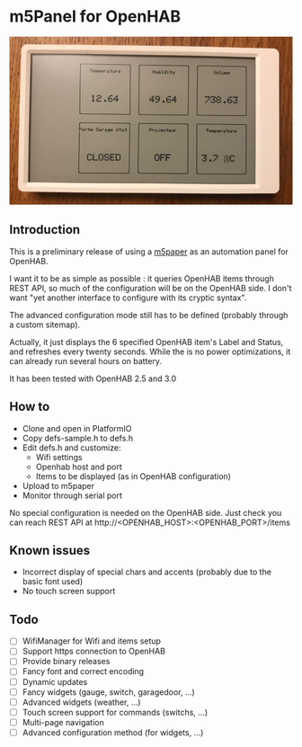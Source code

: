# m5Panel for OpenHAB
![m5paper](doc/m5panel.jpg)

## Introduction

This is a preliminary release of using a [m5paper](https://m5stack.com/products/m5paper-esp32-development-kit-960x540-4-7-eink-display-235-ppi) as an automation panel for OpenHAB.

I want it to be as simple as possible : it queries OpenHAB items through REST API, so much of the configuration will be on the OpenHAB side. I don't want "yet another interface to configure with its cryptic syntax".

The advanced configuration mode still has to be defined (probably through a custom sitemap).
  
Actually, it just displays the 6 specified OpenHAB item's Label and Status, and refreshes every twenty seconds. 
While the is no power optimizations, it can already run several hours on battery.

It has been tested with OpenHAB 2.5 and 3.0

## How to
 - Clone and open in PlatformIO
 - Copy defs-sample.h to defs.h
 - Edit defs.h and customize:
    - Wifi settings
    - Openhab host and port
    - Items to be displayed (as in OpenHAB configuration)
- Upload to m5paper
- Monitor through serial port

No special configuration is needed on the OpenHAB side. Just check you can reach REST API at http://<OPENHAB_HOST>:<OPENHAB_PORT>/items

## Known issues
 - Incorrect display of special chars and accents (probably due to the basic font used)
 - No touch screen support

## Todo
- [ ] WifiManager for Wifi and items setup
- [ ] Support https connection to OpenHAB
- [ ] Provide binary releases
- [ ] Fancy font and correct encoding
- [ ] Dynamic updates
- [ ] Fancy widgets (gauge, switch, garagedoor, ...)
- [ ] Advanced widgets (weather, ...)
- [ ] Touch screen support for commands (switchs, ...)
- [ ] Multi-page navigation
- [ ] Advanced configuration method (for widgets, ...)
